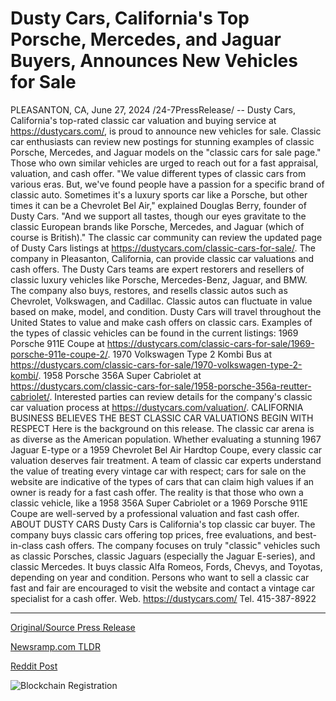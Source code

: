 # Dusty Cars, California's Top Porsche, Mercedes, and Jaguar Buyers, Announces New Vehicles for Sale

PLEASANTON, CA, June 27, 2024 /24-7PressRelease/ -- Dusty Cars, California's top-rated classic car valuation and buying service at https://dustycars.com/, is proud to announce new vehicles for sale. Classic car enthusiasts can review new postings for stunning examples of classic Porsche, Mercedes, and Jaguar models on the "classic cars for sale page." Those who own similar vehicles are urged to reach out for a fast appraisal, valuation, and cash offer.  "We value different types of classic cars from various eras. But, we've found people have a passion for a specific brand of classic auto. Sometimes it's a luxury sports car like a Porsche, but other times it can be a Chevrolet Bel Air," explained Douglas Berry, founder of Dusty Cars. "And we support all tastes, though our eyes gravitate to the classic European brands like Porsche, Mercedes, and Jaguar (which of course is British)."  The classic car community can review the updated page of Dusty Cars listings at https://dustycars.com/classic-cars-for-sale/. The company in Pleasanton, California, can provide classic car valuations and cash offers. The Dusty Cars teams are expert restorers and resellers of classic luxury vehicles like Porsche, Mercedes-Benz, Jaguar, and BMW. The company also buys, restores, and resells classic autos such as Chevrolet, Volkswagen, and Cadillac. Classic autos can fluctuate in value based on make, model, and condition. Dusty Cars will travel throughout the United States to value and make cash offers on classic cars.   Examples of the types of classic vehicles can be found in the current listings: 1969 Porsche 911E Coupe at https://dustycars.com/classic-cars-for-sale/1969-porsche-911e-coupe-2/.  1970 Volkswagen Type 2 Kombi Bus at https://dustycars.com/classic-cars-for-sale/1970-volkswagen-type-2-kombi/.  1958 Porsche 356A Super Cabriolet at https://dustycars.com/classic-cars-for-sale/1958-porsche-356a-reutter-cabriolet/.  Interested parties can review details for the company's classic car valuation process at https://dustycars.com/valuation/.  CALIFORNIA BUSINESS BELIEVES THE BEST CLASSIC CAR VALUATIONS BEGIN WITH RESPECT  Here is the background on this release. The classic car arena is as diverse as the American population. Whether evaluating a stunning 1967 Jaguar E-type or a 1959 Chevrolet Bel Air Hardtop Coupe, every classic car valuation deserves fair treatment. A team of classic car experts understand the value of treating every vintage car with respect; cars for sale on the website are indicative of the types of cars that can claim high values if an owner is ready for a fast cash offer. The reality is that those who own a classic vehicle, like a 1958 356A Super Cabriolet or a 1969 Porsche 911E Coupe are well-served by a professional valuation and fast cash offer.  ABOUT DUSTY CARS  Dusty Cars is California's top classic car buyer. The company buys classic cars offering top prices, free evaluations, and best-in-class cash offers. The company focuses on truly "classic" vehicles such as classic Porsches, classic Jaguars (especially the Jaguar E-series), and classic Mercedes. It buys classic Alfa Romeos, Fords, Chevys, and Toyotas, depending on year and condition. Persons who want to sell a classic car fast and fair are encouraged to visit the website and contact a vintage car specialist for a cash offer.  Web. https://dustycars.com/ Tel. 415-387-8922 

---

[Original/Source Press Release](https://www.24-7pressrelease.com/press-release/512078/dusty-cars-californias-top-porsche-mercedes-and-jaguar-buyers-announces-new-vehicles-for-sale)
                    

[Newsramp.com TLDR](None) 



[Reddit Post](https://www.reddit.com/r/TravelAndLeisureNews/comments/1dpl9vp/dusty_cars_announces_new_classic_car_listings_and/) 



![Blockchain Registration](https://cdn.newsramp.app/24-7PressRelease/qrcode/246/27/pitapico7rZl.webp)